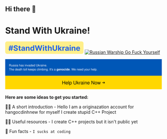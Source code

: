 ## Hi there 👋

# Stand With Ukraine!
[![Stand With Ukraine](https://raw.githubusercontent.com/vshymanskyy/StandWithUkraine/main/badges/StandWithUkraine.svg)](https://stand-with-ukraine.pp.ua)
[![Russian Warship Go Fuck Yourself](https://raw.githubusercontent.com/vshymanskyy/StandWithUkraine/main/badges/RussianWarship.svg)](https://stand-with-ukraine.pp.ua)

[![Stand With Ukraine](https://raw.githubusercontent.com/vshymanskyy/StandWithUkraine/main/banner2-direct.svg)](https://stand-with-ukraine.pp.ua)

**Here are some ideas to get you started:**

🙋‍♀️ A short introduction - Hello I am a originazation account for hangocdinhnew for myself I create stupid C++ Project

👩‍💻 Useful resources - I create C++ projects but it isn't public yet

🍿 Fun facts - ```I sucks at coding```
